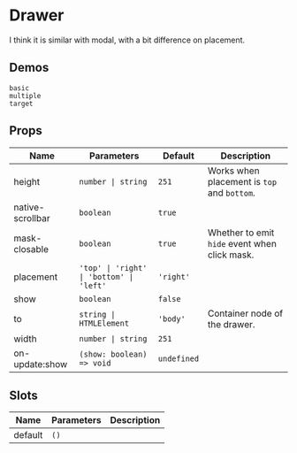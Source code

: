 # Drawer

I think it is similar with modal, with a bit difference on placement.

## Demos

```demo
basic
multiple
target
```

## Props

| Name | Parameters | Default | Description |
| --- | --- | --- | --- |
| height | `number \| string` | `251` | Works when placement is `top` and `bottom`. |
| native-scrollbar | `boolean` | `true` |  |
| mask-closable | `boolean` | `true` | Whether to emit `hide` event when click mask. |
| placement | `'top' \| 'right' \| 'bottom' \| 'left'` | `'right'` |  |
| show | `boolean` | `false` |  |
| to | `string \| HTMLElement` | `'body'` | Container node of the drawer. |
| width | `number \| string` | `251` |  |
| on-update:show | `(show: boolean) => void` | `undefined` |  |

## Slots

| Name    | Parameters | Description |
| ------- | ---------- | ----------- |
| default | `()`       |             |
